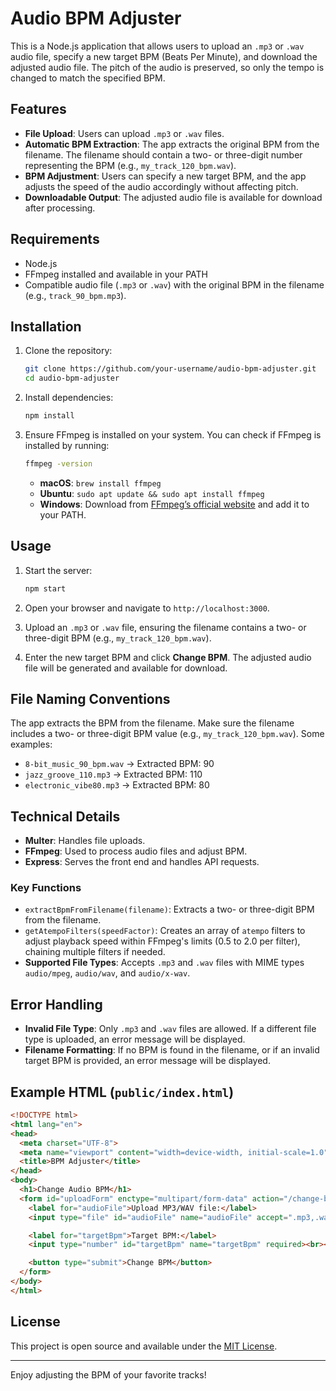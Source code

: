 # Audio BPM Adjuster

This is a Node.js application that allows users to upload an `.mp3` or `.wav` audio file, specify a new target BPM (Beats Per Minute), and download the adjusted audio file. The pitch of the audio is preserved, so only the tempo is changed to match the specified BPM.

## Features

- **File Upload**: Users can upload `.mp3` or `.wav` files.
- **Automatic BPM Extraction**: The app extracts the original BPM from the filename. The filename should contain a two- or three-digit number representing the BPM (e.g., `my_track_120_bpm.wav`).
- **BPM Adjustment**: Users can specify a new target BPM, and the app adjusts the speed of the audio accordingly without affecting pitch.
- **Downloadable Output**: The adjusted audio file is available for download after processing.

## Requirements

- Node.js
- FFmpeg installed and available in your PATH
- Compatible audio file (`.mp3` or `.wav`) with the original BPM in the filename (e.g., `track_90_bpm.mp3`).

## Installation

1. Clone the repository:
   ```bash
   git clone https://github.com/your-username/audio-bpm-adjuster.git
   cd audio-bpm-adjuster
   ```

2. Install dependencies:
   ```bash
   npm install
   ```

3. Ensure FFmpeg is installed on your system. You can check if FFmpeg is installed by running:
   ```bash
   ffmpeg -version
   ```
   - **macOS**: `brew install ffmpeg`
   - **Ubuntu**: `sudo apt update && sudo apt install ffmpeg`
   - **Windows**: Download from [FFmpeg’s official website](https://ffmpeg.org/download.html) and add it to your PATH.

## Usage

1. Start the server:
   ```bash
   npm start
   ```

2. Open your browser and navigate to `http://localhost:3000`.

3. Upload an `.mp3` or `.wav` file, ensuring the filename contains a two- or three-digit BPM (e.g., `my_track_120_bpm.wav`).

4. Enter the new target BPM and click **Change BPM**. The adjusted audio file will be generated and available for download.

## File Naming Conventions

The app extracts the BPM from the filename. Make sure the filename includes a two- or three-digit BPM value (e.g., `my_track_120_bpm.wav`). Some examples:

- `8-bit_music_90_bpm.wav` → Extracted BPM: 90
- `jazz_groove_110.mp3` → Extracted BPM: 110
- `electronic_vibe80.mp3` → Extracted BPM: 80

## Technical Details

- **Multer**: Handles file uploads.
- **FFmpeg**: Used to process audio files and adjust BPM.
- **Express**: Serves the front end and handles API requests.

### Key Functions

- `extractBpmFromFilename(filename)`: Extracts a two- or three-digit BPM from the filename.
- `getAtempoFilters(speedFactor)`: Creates an array of `atempo` filters to adjust playback speed within FFmpeg's limits (0.5 to 2.0 per filter), chaining multiple filters if needed.
- **Supported File Types**: Accepts `.mp3` and `.wav` files with MIME types `audio/mpeg`, `audio/wav`, and `audio/x-wav`.

## Error Handling

- **Invalid File Type**: Only `.mp3` and `.wav` files are allowed. If a different file type is uploaded, an error message will be displayed.
- **Filename Formatting**: If no BPM is found in the filename, or if an invalid target BPM is provided, an error message will be displayed.

## Example HTML (`public/index.html`)

```html
<!DOCTYPE html>
<html lang="en">
<head>
  <meta charset="UTF-8">
  <meta name="viewport" content="width=device-width, initial-scale=1.0">
  <title>BPM Adjuster</title>
</head>
<body>
  <h1>Change Audio BPM</h1>
  <form id="uploadForm" enctype="multipart/form-data" action="/change-bpm" method="post">
    <label for="audioFile">Upload MP3/WAV file:</label>
    <input type="file" id="audioFile" name="audioFile" accept=".mp3,.wav" required><br><br>

    <label for="targetBpm">Target BPM:</label>
    <input type="number" id="targetBpm" name="targetBpm" required><br><br>

    <button type="submit">Change BPM</button>
  </form>
</body>
</html>
```

## License

This project is open source and available under the [MIT License](LICENSE).

---

Enjoy adjusting the BPM of your favorite tracks!